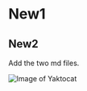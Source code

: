 # New1
## New2
Add the two md files.

![Image of Yaktocat](https://octodex.github.com/images/yaktocat.png)
